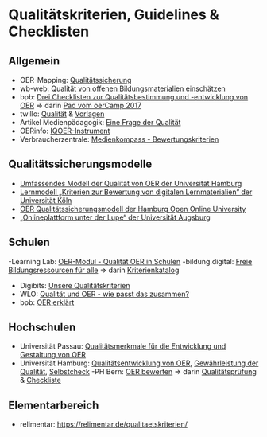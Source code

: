 # Qualitätskriterien, Guidelines & Checklisten

## Allgemein

- OER-Mapping: [Qualitätssicherung](https://mapping-oer.de/mapping-oer.de/themen/qualitaetssicherung/index.html)
- wb-web: [Qualität von offenen Bildungsmaterialien einschätzen](https://wb-web.de/material/medien/qualitat-von-offenen-bildungsmaterialien-einschatzen.html)
- bpb: [Drei Checklisten zur Qualitätsbestimmung und -entwicklung von OER](https://www.bpb.de/lernen/digitale-bildung/werkstatt/262714/drei-checklisten-zur-qualitaetsbestimmung-und-entwicklung-von-oer/) => darin [Pad vom oerCamp 2017](https://pad.o-e-r.de/p/oercamp17-ost-a1-weisser-pfeffer)
- twillo: [Qualität](https://www.twillo.de/oer/web/qualitaet/) & [Vorlagen](https://www.twillo.de/oer/web/vorlagen-und-werkzeuge/#Qualitaets-Selbstcheck)
- Artikel Medienpädagogik: [Eine Frage der Qualität](https://www.medienpaed.com/article/view/635)
- OERinfo: [IQOER-Instrument](https://open-educational-resources.de/der-iqoer-instrument-zur-erfassung-der-qualitaet-von-oer/)
- Verbraucherzentrale: [Medienkompass - Bewertungskriterien](https://www.verbraucherbildung.de/materialkompass/wie-funktioniert-der-materialkompass)

## Qualitätssicherungsmodelle
- [Umfassendes Modell der Qualität von OER der Universität Hamburg](https://www.oer-quality.de/qualitaetsmodell/)
- [Lernmodell „Kriterien zur Bewertung von digitalen Lernmaterialien“ der Universität Köln](https://www.llz.uni-koeln.de/qualitaetskriterien/)
- [OER Qualitätssicherungsmodell der Hamburg Open Online University](https://www.hoou.de/de/qualitaetssicherung)
- [„Onlineplattform unter der Lupe“ der Universität Augsburg](https://www.uni-augsburg.de/de/fakultaet/philhist/germanistik/professuren/didaktik-deutsch/forschung/onlineplattform/)

## Schulen

-Learning Lab: [OER-Modul - Qualität OER in Schulen](https://learninglab.uni-due.de/sites/default/files/MainstreamingOER-Modul4KonzeptSchule.pdf)
-bildung.digital: [Freie Bildungsressourcen für alle](https://www.bildung.digital/artikel/freie-bildungsressourcen-fuer-alle) => darin [Kriterienkatalog](https://docs.google.com/spreadsheets/d/1xTKrEfx9DuegiHcsWEH0nTzTU8x83UVXOi55PujwrO4/edit#gid=0)
- Digibits: [Unsere Qualitätskriterien](https://www.digibits.de/uebersicht/)
- WLO: [Qualität und OER - wie passt das zusammen?](https://redaktion.openeduhub.net/edu-sharing/components/render/aff0012b-53d4-4258-91ab-ba521bf54e2c)
- bpb: [OER erklärt](https://www.bpb.de/mediathek/video/234998/oer-erklaert-ueber-die-qualitaet-der-materialien/)

## Hochschulen

- Universität Passau: [Qualitätsmerkmale für die Entwicklung und Gestaltung von OER](https://oer.vhb.org/edu-sharing/components/render/3bccba87-5648-4f83-a768-56845e09b99b?scope=EDU_ALL&id=3eceb1e5-d072-4884-9be9-c4238a2d98b5&viewType=1)
- Universität Hamburg: [Qualitätsentwicklung von OER](https://www.synergie.uni-hamburg.de/publikationen/sonderbaende/qualitaetsentwicklung-von-oer.html), [Gewährleistung der Qualität](https://portal.hoou.de/gewaehrleistung-der-qualitaet/), [Selbstcheck](https://portal.hoou.de/wp-content/uploads/HOOU_Selbstcheck_4_Kriterien.pdf)
-PH Bern: [OER bewerten](https://www.phbern.ch/dienstleistungen/unterrichtsmedien/oer-toolbox/oer-bewerten) => darin [Qualitätsprüfung](https://phbern365.sharepoint.com/sites/Ideensets/Freigegebene%20Dokumente/Forms/Galerie.aspx?id=%2Fsites%2FIdeensets%2FFreigegebene%20Dokumente%2F%5FIdeenSets%2FOER%5FToolbox%2FOER%20bewerten%2FOER%5FQualitaetspruefung%5FCheckliste%2Epdf&parent=%2Fsites%2FIdeensets%2FFreigegebene%20Dokumente%2F%5FIdeenSets%2FOER%5FToolbox%2FOER%20bewerten&p=true&ga=1) & [Checkliste](https://oer.amh-ev.de/wp-content/uploads/2018/06/Checkliste_OER_Qualitaet.pdf)

## Elementarbereich

- relimentar: https://relimentar.de/qualitaetskriterien/